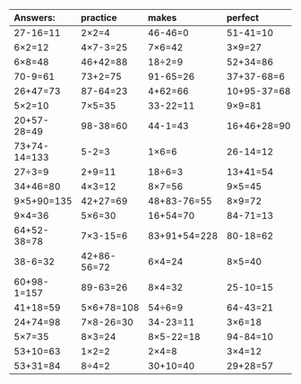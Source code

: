 | Answers: | practice | makes | perfect | ! |
| :--- | :--- | :--- | :--- | :--- |
| 27-16=11 | 2×2=4 | 46-46=0 | 51-41=10 | 2×9=18 | 
| 6×2=12 | 4×7-3=25 | 7×6=42 | 3×9=27 | 65+95-6=154 | 
| 6×8=48 | 46+42=88 | 18÷2=9 | 52+34=86 | 56+15-38=33 | 
| 70-9=61 | 73+2=75 | 91-65=26 | 37+37-68=6 | 2×3=6 | 
| 26+47=73 | 87-64=23 | 4+62=66 | 10+95-37=68 | 4÷2=2 | 
| 5×2=10 | 7×5=35 | 33-22=11 | 9×9=81 | 4×2+20=28 | 
| 20+57-28=49 | 98-38=60 | 44-1=43 | 16+46+28=90 | 7×6+13=55 | 
| 73+74-14=133 | 5-2=3 | 1×6=6 | 26-14=12 | 3×8=24 | 
| 27÷3=9 | 2+9=11 | 18÷6=3 | 13+41=54 | 61+36=97 | 
| 34+46=80 | 4×3=12 | 8×7=56 | 9×5=45 | 4×9=36 | 
| 9×5+90=135 | 42+27=69 | 48+83-76=55 | 8×9=72 | 99+77+48=224 | 
| 9×4=36 | 5×6=30 | 16+54=70 | 84-71=13 | 34+18-20=32 | 
| 64+52-38=78 | 7×3-15=6 | 83+91+54=228 | 80-18=62 | 26-11=15 | 
| 38-6=32 | 42+86-56=72 | 6×4=24 | 8×5=40 | 2×1=2 | 
| 60+98-1=157 | 89-63=26 | 8×4=32 | 25-10=15 | 8×6=48 | 
| 41+18=59 | 5×6+78=108 | 54÷6=9 | 64-43=21 | 2×7=14 | 
| 24+74=98 | 7×8-26=30 | 34-23=11 | 3×6=18 | 65-62=3 | 
| 5×7=35 | 8×3=24 | 8×5-22=18 | 94-84=10 | 36÷4=9 | 
| 53+10=63 | 1×2=2 | 2×4=8 | 3×4=12 | 9×8=72 | 
| 53+31=84 | 8÷4=2 | 30+10=40 | 29+28=57 | 9×6=54 | 
